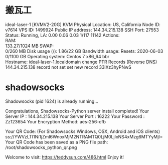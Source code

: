 
# 搬瓦工

ideal-laser-1   [KVMV2-20G]   KVM
Physical Location:	US, California    Node ID: v7614    VPS ID: 1499924
Public IP address:	144.34.215.138
SSH Port:	27553
Status:	Running, LA: 0.00 0.06 0.03 1/117 11142
Actions:	   
RAM:	
133.27/1024 MB
SWAP:	
0/260 MB
Disk usage (/):	
1.86/22 GB
Bandwidth usage:
Resets: 2020-06-03	
0/1100 GB
Operating system:	Centos 7 x86_64 bbr  
Hostname:	ideal-laser-1.localdomain   change
PTR Records (Reverse DNS)
144.34.215.138	record not set   set new record
33lXz3hyPNwS

# shadowsocks
Shadowsocks (pid 1624) is already running...

Congratulations, Shadowsocks-Python server install completed!
Your Server IP        :  144.34.215.138 
Your Server Port      :  16222 
Your Password         :  Zz123654 
Your Encryption Method:  aes-256-cfb 

Your QR Code: (For Shadowsocks Windows, OSX, Android and iOS clients)
 ss://YWVzLTI1Ni1jZmI6WnoxMjM2NTRAMTQ0LjM0LjIxNS4xMzg6MTYyMjI= 
Your QR Code has been saved as a PNG file path:
 /root/shadowsocks_python_qr.png 

Welcome to visit: https://teddysun.com/486.html
Enjoy it!

